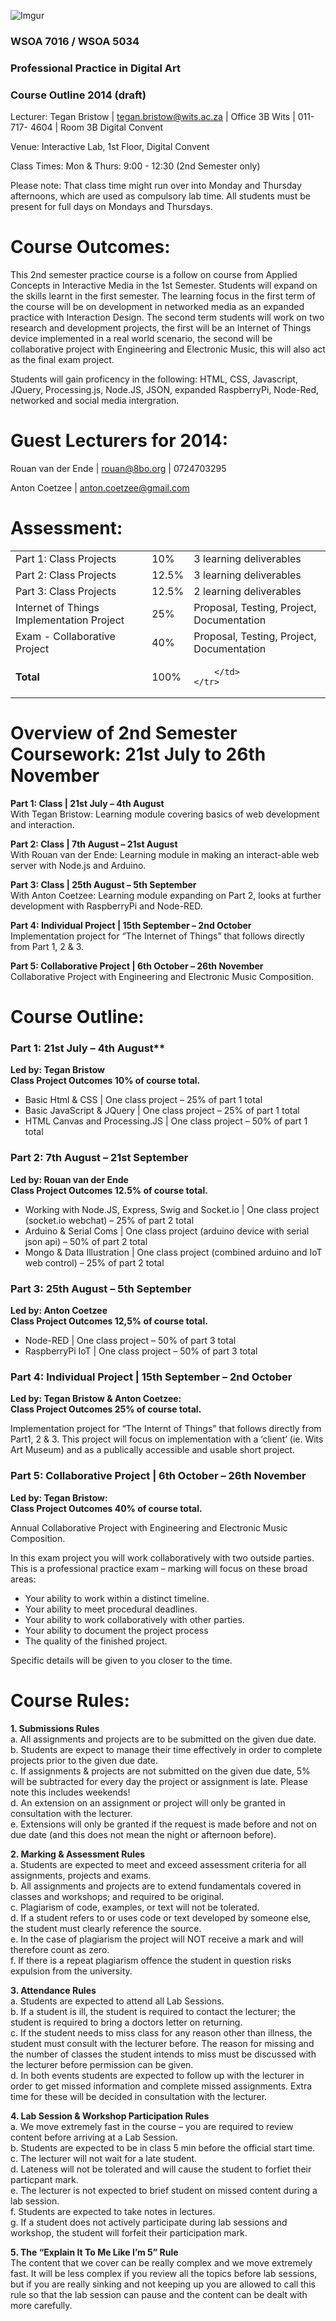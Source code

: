![Imgur](http://i.imgur.com/VIKVCOf.png)

### WSOA 7016 / WSOA 5034
### Professional Practice in Digital Art
### Course Outline 2014 (draft)

Lecturer: Tegan Bristow | tegan.bristow@wits.ac.za | Office 3B Wits | 011-717- 4604 | Room 3B Digital Convent

Venue: Interactive Lab, 1st Floor, Digital Convent

Class Times: Mon & Thurs: 9:00 - 12:30 (2nd Semester only)

Please note: That class time might run over into Monday and Thursday afternoons, which are used as compulsory lab time. All students must be present for full days on Mondays and Thursdays.



Course Outcomes:
================

This 2nd semester practice course is a follow on course from Applied Concepts in Interactive Media in the 1st Semester. Students will expand on the skills learnt in the first semester. The learning focus in the first term of the course will be on development in networked media as an expanded practice with Interaction Design. The second term students will work on two research and development projects, the first will be an Internet of Things device implemented in a real world scenario, the second will be collaborative project with Engineering and Electronic Music, this will also act as the final exam project.

Students will gain proficency in the following: HTML, CSS, Javascript, JQuery, Processing.js, Node.JS, JSON, expanded RaspberryPi, Node-Red, networked and social media intergration.



Guest Lecturers for 2014:
=========================

Rouan van der Ende  | rouan@8bo.org | 0724703295

Anton Coetzee | anton.coetzee@gmail.com



Assessment:
===========

<table>
	<tbody>
	<tr>
		<td>
			Part 1: Class Projects
		</td>
		<td>
			10%
		</td>
		<td>
			3 learning deliverables
		</td>
	</tr>
	<tr>
		<td>
			Part 2: Class Projects
		</td>
		<td>
			12.5%
		</td>
		<td>
			3 learning deliverables
		</td>
	</tr>
	<tr>
		<td>
			Part
			3: Class Projects
		</td>
		<td>
			12.5%
		</td>
		<td>
			2 learning deliverables
		</td>
	</tr>
	<tr>
		<td>
			Internet of Things Implementation Project
		</td>
		<td>
			25%
		</td>
		<td>
			Proposal, Testing, Project, Documentation
		</td>
	</tr>
	<tr>
		<td>
			Exam - Collaborative Project
		</td>
		<td>
			40%
		</td>
		<td>
			Proposal, Testing, Project, Documentation
		</td>
	</tr>
	<tr>
		<td>
			<b>Total</b>
		</td>
		<td>
			100%
		</td>
		<td>
			
		</td>
	</tr>
</tbody></table>



Overview of 2nd Semester Coursework:  21st July to 26th November
================================================================

**Part 1: Class | 21st July – 4th August**  
With Tegan Bristow: Learning module covering basics of web development and interaction.

**Part 2: Class | 7th August – 21st August**  
With Rouan van der Ende: Learning module in making an interact-able web server with Node.js and Arduino.

**Part 3: Class | 25th August – 5th September**  
With Anton Coetzee: Learning module expanding on Part 2, looks at further development with RaspberryPi and Node-RED.

**Part 4: Individual Project | 15th September – 2nd October**  
Implementation project for “The Internet of Things” that follows directly from Part 1, 2 & 3. 

**Part 5: Collaborative Project | 6th October – 26th November**  
Collaborative Project with Engineering and Electronic Music Composition.



Course Outline: 
===============

### Part 1: 21st July – 4th August**  
**Led by: Tegan Bristow**  
**Class Project Outcomes 10% of course total.**  

* Basic Html & CSS | One class project – 25% of part 1 total
* Basic JavaScript & JQuery | One class project – 25% of part 1 total
* HTML Canvas and Processing.JS | One class project – 50% of part 1 total

### Part 2: 7th August – 21st September
**Led by: Rouan van der Ende**  
**Class Project Outcomes 12.5% of course total.**  

* Working with Node.JS, Express, Swig and Socket.io | One class project (socket.io webchat) – 25% of part 2 total
* Arduino & Serial Coms | One class project (arduino device with serial json api) – 50% of part 2 total
* Mongo & Data Illustration	| One class project (combined arduino and IoT web control) – 25% of part 2 total

### Part 3: 25th August – 5th September
**Led by: Anton Coetzee**  
**Class Project Outcomes 12,5% of course total.**  
	
* Node-RED | One class project – 50% of part 3 total
* RaspberryPi IoT | One class project – 50% of part 3 total

### Part 4: Individual Project | 15th September – 2nd October
**Led by: Tegan Bristow & Anton Coetzee:**  
**Class Project Outcomes 25% of course total.**

Implementation project for “The Internt of Things” that follows directly from Part1, 2 & 3. This project will focus on implementation with a ‘client’ (ie. Wits Art Museum) and as a publically accessible and usable short project.

### Part 5: Collaborative Project | 6th October – 26th November
**Led by: Tegan Bristow:**  
**Class Project Outcomes 40% of course total.**  

Annual Collaborative Project with Engineering and Electronic Music Composition.

In this exam project you will work collaboratively with two outside parties.
This is a professional practice exam – marking will focus on these broad areas:

* Your ability to work within a distinct timeline. 
* Your ability to meet procedural deadlines.
* Your ability to work collaboratively with other parties.
* Your ability to document the project process 
* The quality of the finished project.

Specific details will be given to you closer to the time.



Course Rules:
=============

**1. Submissions Rules**  
a. All assignments and projects are to be submitted on the given due date.  
b. Students are expect to manage their time effectively in order to complete projects prior to the given due date.  
c. If assignments & projects are not submitted on the given due date, 5% will be subtracted for every day the project or assignment is late. Please note this includes weekends!  
d. An extension on an assignment or project will only be granted in consultation with the lecturer.  
e. Extensions will only be granted if the request is made before and not on due date (and this does not mean the night or afternoon before).  

**2. Marking & Assessment Rules**  
a. Students are expected to meet and exceed assessment criteria for all assignments, projects and exams.  
b. All assignments and projects are to extend fundamentals covered in classes and workshops; and required to be original.  
c. Plagiarism of code, examples, or text will not be tolerated.  
d. If a student refers to or uses code or text developed by someone else, the student must clearly reference the source.  
e. In the case of plagiarism the project will NOT receive a mark and will therefore count as zero.  
f. If there is a repeat plagiarism offence the student in question risks expulsion from the university.  

**3. Attendance Rules**  
a. Students are expected to attend all Lab Sessions.  
b. If a student is ill, the student is required to contact the lecturer; the student is required to bring a doctors letter on returning.  
c. If the student needs to miss class for any reason other than illness, the student must consult with the lecturer before. The reason for missing and the number of classes the student intends to miss must be discussed with the lecturer before permission can be given.  
d. In both events students are expected to follow up with the lecturer in order to get missed information and complete missed assignments. Extra time for these will be decided in consultation with the lecturer.  

**4. Lab Session & Workshop Participation Rules**  
a. We move extremely fast in the course – you are required to review content before arriving at a Lab Session.  
b. Students are expected to be in class 5 min before the official start time.  
c. The lecturer will not wait for a late student.  
d. Lateness will not be tolerated and will cause the student to forfiet their particpant mark.  
e. The lecturer is not expected to brief student on missed content during a lab session.  
f. Students are expected to take notes in lectures.  
g. If a student does not actively participate during lab sessions and workshop, the student will forfeit their participation mark.  
 
**5. The “Explain It To Me Like I’m 5” Rule**  
The content that we cover can be really complex and we move extremely fast. It will be less complex if you review all the topics before lab sessions, but if you are really sinking and not keeping up you are allowed to call this rule so that the lab session can pause and the content can be dealt with more carefully.  
